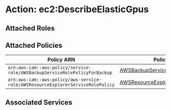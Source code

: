# Action: ec2:DescribeElasticGpus

## Attached Roles

## Attached Policies

| Policy ARN | Policy Name |
|------------|-------------|
| `arn:aws:iam::aws:policy/service-role/AWSBackupServiceRolePolicyForBackup` | [AWSBackupServiceRolePolicyForBackup](../policies.md#awsbackupservicerolepolicyforbackup) |
| `arn:aws:iam::aws:policy/aws-service-role/AWSResourceExplorerServiceRolePolicy` | [AWSResourceExplorerServiceRolePolicy](../policies.md#awsresourceexplorerservicerolepolicy) |

## Associated Services

